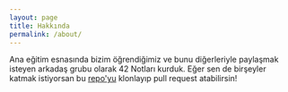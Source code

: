 ```yaml
---
layout: page
title: Hakkında
permalink: /about/
---
```


Ana eğitim esnasında bizim öğrendiğimiz ve bunu diğerleriyle paylaşmak isteyen arkadaş grubu olarak 42 Notları kurduk. Eğer sen de birşeyler katmak istiyorsan bu [repo'yu](https://github.com/42resources/42resources.github.io) klonlayıp pull request atabilirsin!
